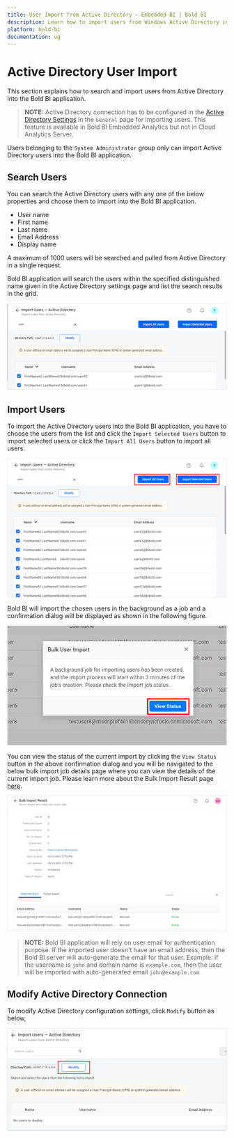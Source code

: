 ```yaml
---
title: User Import from Active Directory – Embedded BI | Bold BI
description: Learn how to import users from Windows Active Directory in Bold BI Embedded. Also know how to modify existing Windows Active Directory connection.
platform: bold-bi
documentation: ug
---
```


# Active Directory User Import

This section explains how to search and import users from Active Directory into the Bold BI application.

> **NOTE:**  Active Directory connection has to be configured in the [Active Directory Settings](/site-administration/user-directory-settings/active-directory/active-directory/) in the `General` page for importing users. This feature is available in Bold BI Embedded Analytics but not in Cloud Analytics Server.

Users belonging to the `System Administrator` group only can import Active Directory users into the Bold BI application.

## Search Users

You can search the Active Directory users with any one of the below properties and choose them to import into the Bold BI application. 

* User name
* First name
* Last name
* Email Address
* Display name

A maximum of 1000 users will be searched and pulled from Active Directory in a single request. 

Bold BI application will search the users within the specified distinguished name given in the Active Directory settings page and list the search results in the grid.

![Import Users from Active Directory Server](/static/assets/managing-resources/manage-users/images/search-active-directory-user-import.png)

## Import Users

To import the Active Directory users into the Bold BI application, you have to choose the users from the list and click the `Import Selected Users` button to import selected users or click the `Import All Users` button to import all users.

![Import User from Active Directory](/static/assets/managing-resources/manage-users/images/import-user-from-window-ad.png)

Bold BI will import the chosen users in the background as a job and a confirmation dialog will be displayed as shown in the following figure.

![Confirmation dialog after import users started](/static/assets/managing-resources/manage-users/images/confirmation-dialogue-on-import-click.png#width=70%)

You can view the status of the current import by clicking the `View Status` button in the above confirmation dialog and you will be navigated to the below bulk import job details page where you can view the details of the current import job. Please learn more about the Bulk Import Result page [here](/managing-resources/manage-users/bulk-import-result/).

![Bulk user import job details page](/static/assets/managing-resources/manage-users/images/import-job-details-page.png#width=70%)

> **NOTE:**  Bold BI application will rely on user email for authentication purpose. If the imported user doesn't have an email address, then the Bold BI server will auto-generate the email for that user. Example: if the username is `john` and domain name is `example.com`, then the user will be imported with auto-generated email `john@example.com`

## Modify Active Directory Connection

To modify Active Directory configuration settings, click `Modify` button as below,

![Modify Active Directory Configuration](/static/assets/managing-resources/manage-users/images/Modify-Active-Directory-Configuration.png)
